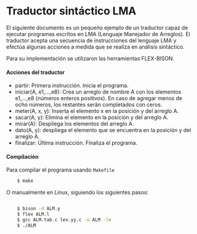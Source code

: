 # Traductor sintáctico LMA

El siguiente documento es un pequeño ejemplo de un traductor capaz de ejecutar programas escritos en LMA (Lenguaje Manejador de Arreglos). El traductor acepta una secuencia de instrucciones del lenguaje LMA y efectúa algunas acciones a medida que se realiza en análisis sintáctico.    
       

Para su implementación se utilizaron las herramientas FLEX-BISON.

#### Acciones del traductor

- partir: Primera instrucción. Inicia el programa.
- iniciar(A, e1,...,e8): Crea un arreglo de nombre A con los elementos e1,...,e8 (números enteros positivos). En caso de agregar menos de ocho números, los restantes serán completados con ceros.
- meter(A, x, y): Inserta el elemento x en la posición y del arreglo A.
- sacar(A, y): Elimina el elemento en la posición y del arreglo A.
- mirar(A): Despliega los elementos del arreglo A.
- dato(A, y): despliega el elemento que se encuentra en la posición y del arreglo A.
- finalizar:  Última instrucción. Finaliza el programa.

#### Compilación

Para compilar el programa usando `Makefile`

```sh
    $ make
```
O manualmente en Linux, siguiendo los siguientes pasos:

```sh

    $ bison -d ALM.y
    $ flex ALM.l
    $ gcc ALM.tab.c lex.yy.c -o ALM -lm
    $ ./ALM
    
```
